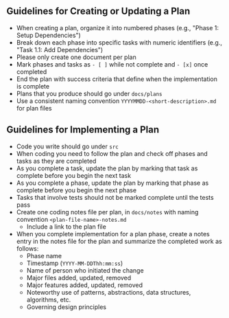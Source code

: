 ## Guidelines for Creating or Updating a Plan

- When creating a plan, organize it into numbered phases (e.g., "Phase 1: Setup Dependencies")
- Break down each phase into specific tasks with numeric identifiers (e.g., "Task 1.1: Add Dependencies")
- Please only create one document per plan
- Mark phases and tasks as `- [ ]` while not complete and `- [x]` once completed
- End the plan with success criteria that define when the implementation is complete
- Plans that you produce should go under `docs/plans`
- Use a consistent naming convention `YYYYMMDD-<short-description>.md` for plan files

## Guidelines for Implementing a Plan

- Code you write should go under `src`
- When coding you need to follow the plan and check off phases and tasks as they are completed
- As you complete a task, update the plan by marking that task as complete before you begin the next task
- As you complete a phase, update the plan by marking that phase as complete before you begin the next phase
- Tasks that involve tests should not be marked complete until the tests pass
- Create one coding notes file per plan, in `docs/notes` with naming convention `<plan-file-name>-notes.md`
   - Include a link to the plan file
- When you complete implementation for a plan phase, create a notes entry in the notes file for the plan and summarize the completed work as follows:
   - Phase name
   - Timestamp (`YYYY-MM-DDThh:mm:ss`)
   - Name of person who initiated the change
   - Major files added, updated, removed
   - Major features added, updated, removed
   - Noteworthy use of patterns, abstractions, data structures, algorithms, etc.
   - Governing design principles
